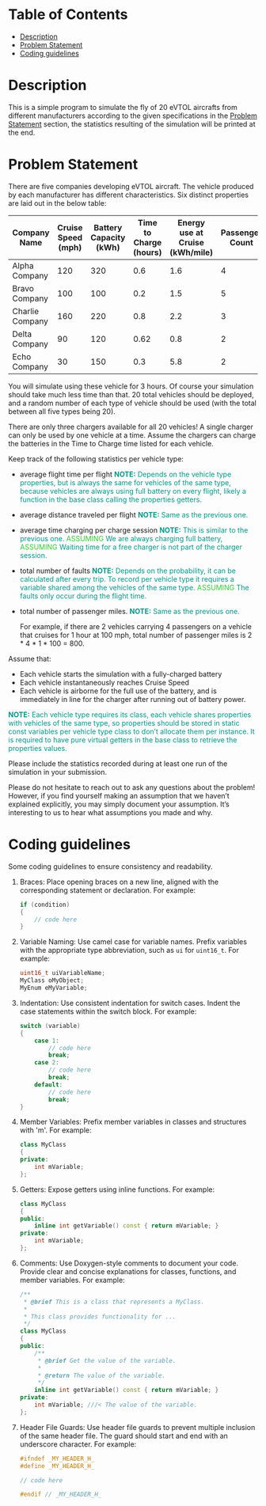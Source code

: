 # Table of Contents

- [Description](#description)
- [Problem Statement](#problem-statement)
- [Coding guidelines](#coding-guidelines)


# Description

This is a simple program to simulate the fly of 20 eVTOL aircrafts from different manufacturers
according to the given specifications in the [Problem Statement](#problem-statement) section,
the statistics resulting of the simulation will be printed at the end.

# Problem Statement

There are five companies developing eVTOL aircraft. The vehicle produced by each manufacturer has different characteristics. Six distinct properties are laid out in the below table:

| Company Name     | Cruise Speed (mph) | Battery Capacity (kWh) | Time to Charge (hours) | Energy use at Cruise (kWh/mile) | Passenger Count | Probability of fault per hour |
|------------------|--------------------|-----------------------|------------------------|---------------------------------|-----------------|-------------------------------|
| Alpha Company    | 120                | 320                   | 0.6                    | 1.6                             | 4               | 0.25                          |
| Bravo Company    | 100                | 100                   | 0.2                    | 1.5                             | 5               | 0.10                          |
| Charlie Company  | 160                | 220                   | 0.8                    | 2.2                             | 3               | 0.05                          |
| Delta Company    | 90                 | 120                   | 0.62                   | 0.8                             | 2               | 0.22                          |
| Echo Company     | 30                 | 150                   | 0.3                    | 5.8                             | 2               | 0.61                          |

You will simulate using these vehicle for 3 hours. Of course your simulation should take much less time than that. 20 total vehicles should be deployed, and a random number of each type of vehicle should be used (with the total between all five types being 20).

There are only three chargers available for all 20 vehicles! A single charger can only be used by one vehicle at a time. Assume the chargers can charge the batteries in the Time to Charge time listed for each vehicle. 

Keep track of the following statistics per vehicle type: 
- average flight time per flight <span style="color:#009688;">**NOTE:** Depends on the vehicle type properties, but is always the same for vehicles of the same type, because vehicles are always using full battery on every flight, likely a function in the base class calling the properties getters.</span>
- average distance traveled per flight <span style="color:#009688;">**NOTE:** Same as the previous one.</span>
- average time charging per charge session <span style="color:#009688;">**NOTE:** This is similar to the previous one. <span style="color:#32CD32;">ASSUMING</span> We are always charging full battery, <span style="color:#32CD32;">ASSUMING</span> Waiting time for a free charger is not part of the charger session.</span>
- total number of faults <span style="color:#009688;">**NOTE:** Depends on the probability, it can be calculated after every trip. To record per vehicle type it requires a variable shared among the vehicles of the same type. <span style="color:#32CD32;">ASSUMING</span> The faults only occur during the flight time.</span>
- total number of passenger miles.  <span style="color:#009688;">**NOTE:** Same as the previous one.</span>
	
    For example, if there are 2 vehicles carrying 4 passengers on a vehicle that cruises 	for 1 hour at 100 mph, total number of passenger miles is 2 * 4 * 1 * 100 = 800.

Assume that:
- Each vehicle starts the simulation with a fully-charged battery
- Each vehicle instantaneously reaches Cruise Speed
- Each vehicle is airborne for the full use of the battery, and is immediately in line for the charger after running out of battery power.

<span style="color:#009688;">**NOTE:** Each vehicle type requires its class, each vehicle shares properties with vehicles of the same type, so properties should be stored in static const variables per vehicle type class to don’t allocate them per instance. It is required to have pure virtual getters in the base class to retrieve the properties values.</span>

Please include the statistics recorded during at least one run of the simulation in your submission.

Please do not hesitate to reach out to ask any questions about the problem! However, if you find yourself making an assumption that we haven’t explained explicitly, you may simply document your assumption. It’s interesting to us to hear what assumptions you made and why.

# Coding guidelines

Some coding guidelines to ensure consistency and readability. 

1. Braces: Place opening braces on a new line, aligned with the corresponding statement or declaration. For example:
   ```cpp
   if (condition)
   {
       // code here
   }
   ```

2. Variable Naming: Use camel case for variable names. Prefix variables with the appropriate type abbreviation, such as `ui` for `uint16_t`. For example:
   ```cpp
   uint16_t uiVariableName;
   MyClass oMyObject;
   MyEnum eMyVariable;
   ```

3. Indentation: Use consistent indentation for switch cases. Indent the case statements within the switch block. For example:
   ```cpp
   switch (variable)
   {
       case 1:
           // code here
           break;
       case 2:
           // code here
           break;
       default:
           // code here
           break;
   }
   ```

4. Member Variables: Prefix member variables in classes and structures with 'm'. For example:
   ```cpp
   class MyClass
   {
   private:
       int mVariable;
   };
   ```

5. Getters: Expose getters using inline functions. For example:
   ```cpp
   class MyClass
   {
   public:
       inline int getVariable() const { return mVariable; }
   private:
       int mVariable;
   };
   ```

6. Comments: Use Doxygen-style comments to document your code. Provide clear and concise explanations for classes, functions, and member variables. For example:
   ```cpp
   /**
    * @brief This is a class that represents a MyClass.
    *
    * This class provides functionality for ...
    */
   class MyClass
   {
   public:
       /**
        * @brief Get the value of the variable.
        *
        * @return The value of the variable.
        */
       inline int getVariable() const { return mVariable; }
   private:
       int mVariable; ///< The value of the variable.
   };
   ```

7. Header File Guards: Use header file guards to prevent multiple inclusion of the same header file. The guard should start and end with an underscore character. For example:

    ```cpp
    #ifndef _MY_HEADER_H_
    #define _MY_HEADER_H_

    // code here

    #endif // _MY_HEADER_H_
    ```
